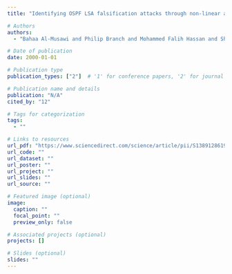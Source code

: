 ```yaml
---
title: "Identifying OSPF LSA falsification attacks through non-linear analysis"

# Authors
authors:
  - "Bahaa Al-Musawi and Philip Branch and Mohammed Falih Hassan and Shiva Raj Pokhrel"

# Date of publication
date: 2000-01-01

# Publication type
publication_types: ["2"]  # '1' for conference papers, '2' for journal articles, '3' for preprints

# Publication name and details
publication: "N/A"
cited_by: "12"

# Tags for categorization
tags:
  - ""

# Links to resources
url_pdf: "https://www.sciencedirect.com/science/article/pii/S1389128619310333"  # Link to the resource
url_code: ""
url_dataset: ""
url_poster: ""
url_project: ""
url_slides: ""
url_source: ""

# Featured image (optional)
image:
  caption: ""
  focal_point: ""
  preview_only: false

# Associated projects (optional)
projects: []

# Slides (optional)
slides: ""
---
```

